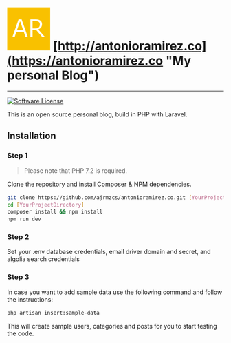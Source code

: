 # ![alt text](https://raw.githubusercontent.com/ajrmzcs/antonioramirez.co/master/public/img/ar-brand.png) [http://antonioramirez.co](https://antonioramirez.co "My personal Blog")

---

[![Software License](https://img.shields.io/badge/license-MIT-brightgreen.svg?style=flat-square)](LICENSE.md)

This is an open source personal blog, build in PHP with Laravel.

## Installation

### Step 1

> Please note that PHP 7.2 is required.

Clone the repository and install Composer & NPM dependencies.

```bash
git clone https://github.com/ajrmzcs/antonioramirez.co.git [YourProjectDirectory]
cd [YourProjectDirectory] 
composer install && npm install
npm run dev
```

### Step 2
Set your .env database credentials, email driver domain and secret, and algolia search credentials

### Step 3
In case you want to add sample data use the following command and follow the instructions:

```bash
php artisan insert:sample-data
```
This will create sample users, categories and posts for you to start testing the code.


